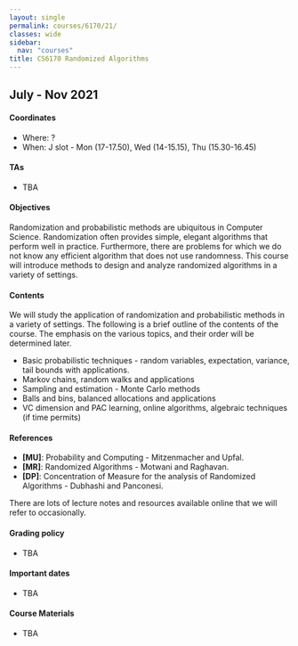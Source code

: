 ```yaml
---
layout: single
permalink: courses/6170/21/
classes: wide
sidebar:
  nav: "courses"
title: CS6170 Randomized Algorithms
---
```


## July - Nov 2021

#### <i class="fas fa-map-marker-alt" style="color:DodgerBlue"></i> Coordinates
- Where: ?
- When: J slot - Mon (17-17.50), Wed (14-15.15), Thu (15.30-16.45)

#### <i class="fas fa-users" style="color:DodgerBlue"></i> TAs
- TBA

#### <i class="fas fa-bullseye" style="color:DodgerBlue"></i> Objectives
Randomization and probabilistic methods are ubiquitous in Computer Science. Randomization often provides simple, elegant algorithms that perform well in practice. Furthermore, there are problems for which we do not know any efficient algorithm that does not use randomness. This course will introduce methods to design and analyze randomized algorithms in a variety of settings.

#### <i class="far fa-list-alt" style="color:DodgerBlue"></i> Contents
We will study the application of randomization and probabilistic methods in a variety of settings. The following is a brief outline of the contents of the course. The emphasis on the various topics, and their order will be determined later.
- Basic probabilistic techniques - random variables, expectation, variance, tail bounds with applications.
- Markov chains, random walks and applications
- Sampling and estimation - Monte Carlo methods
- Balls and bins, balanced allocations and applications
- VC dimension and PAC learning, online algorithms, algebraic techniques (if time permits)


#### <i class="fas fa-book" style="color:DodgerBlue"></i> References
 - **[MU]**: Probability and Computing - Mitzenmacher and Upfal.
 - **[MR]**: Randomized Algorithms - Motwani and Raghavan.
 - **[DP]**: Concentration of Measure for the analysis of Randomized Algorithms - Dubhashi and Panconesi.

 There are lots of lecture notes and resources available online that we will refer to occasionally.

#### <i class="fas fa-percentage" style="color:DodgerBlue"></i> Grading policy
 - TBA

#### <i class="far fa-calendar-alt" style="color:DodgerBlue"></i> Important dates
 - TBA

#### <i class="fas fa-folder-open" style="color:DodgerBlue"></i> Course Materials
 - TBA
